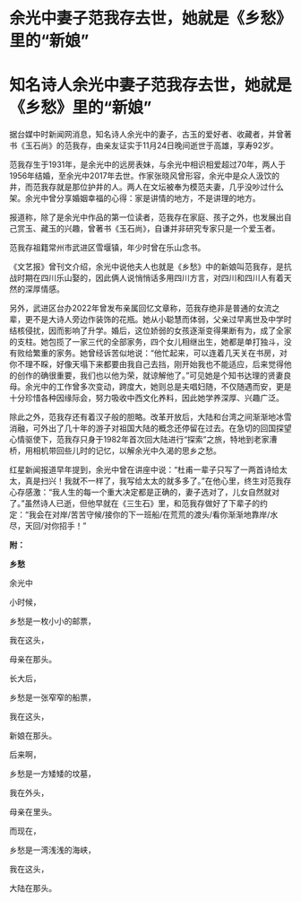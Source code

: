 # 余光中妻子范我存去世，她就是《乡愁》里的“新娘”

# 知名诗人余光中妻子范我存去世，她就是《乡愁》里的“新娘”

据台媒中时新闻网消息，知名诗人余光中的妻子，古玉的爱好者、收藏者，并曾著书《玉石尚》的范我存，由亲友证实于11月24日晚间逝世于高雄，享寿92岁。

范我存生于1931年，是余光中的远房表妹，与余光中相识相爱超过70年，两人于1956年结婚，至余光中2017年去世。作家张晓风曾形容，余光中是众人汲饮的井，而范我存就是那位护井的人。两人在文坛被奉为模范夫妻，几乎没吵过什么架。余光中曾分享婚姻幸福的心得：家是讲情的地方，不是讲理的地方。

报道称，除了是余光中作品的第一位读者，范我存在家庭、孩子之外，也发展出自己赏玉、藏玉的兴趣，曾著书《玉石尚》，自谦并非研究专家只是一个爱玉者。

范我存祖籍常州市武进区雪堰镇，年少时曾在乐山念书。

《文艺报》曾刊文介绍，余光中说他夫人也就是《乡愁》中的新娘叫范我存，是抗战时期在四川乐山娶的，因此俩人说悄悄话多用四川方言，对四川和四川人有着天然的深厚情感。

另外，武进区台办2022年曾发布亲属回忆文章称，范我存绝非是普通的女流之辈，更不是大诗人旁边作装饰的花瓶。她从小聪慧而体弱，父亲过早离世及中学时结核侵扰，因而影响了升学。婚后，这位娇弱的女孩逐渐变得果断有为，成了全家的支柱。她包揽了一家三代的全部家务，四个女儿相继出生，她都是单打独斗，没有败给繁重的家务。她曾经诉苦似地说：“他忙起来，可以连着几天关在书房，对你不理不睬，好像天塌下来都要由我自己去挡，刚开始我也不能适应，后来觉得他的创作的确很重要，我们也以他为荣，就谅解他了。”可见她是个知书达理的贤妻良母。余光中的工作曾多次变动，跨度大，她则总是夫唱妇随，不仅随遇而安，更是十分珍惜各种因缘际会，努力吸收中西文化养料，因此她学养深厚、兴趣广泛。

除此之外，范我存还有着汉子般的胆略。改革开放后，大陆和台湾之间渐渐地冰雪消融，可外出了几十年的游子对祖国大陆的概念还停留在过去。在急切的回国探望心情驱使下，范我存只身于1982年首次回大陆进行“探索”之旅，特地到老家漕桥，用相机带回些儿时的记忆，以解余光中久渴的思乡之愁。

红星新闻报道早年提到，余光中曾在讲座中说：“杜甫一辈子只写了一两首诗给太太，真是扫兴！我就不一样了，我写给太太的就多多了。”在他心里，终生对范我存心存感激：“我人生的每一个重大决定都是正确的，妻子选对了，儿女自然就对了。”虽然诗人已逝，但他早就在《三生石》里，和范我存做好了下辈子的约定：“我会在对岸/苦苦守候/接你的下一班船/在荒荒的渡头/看你渐渐地靠岸/水尽，天回/对你招手！”

**附：**

**乡愁**

余光中

小时候，

乡愁是一枚小小的邮票，

我在这头，

母亲在那头。

长大后，

乡愁是一张窄窄的船票，

我在这头，

新娘在那头。

后来啊，

乡愁是一方矮矮的坟墓，

我在外头，

母亲在里头。

而现在，

乡愁是一湾浅浅的海峡，

我在这头，

大陆在那头。

